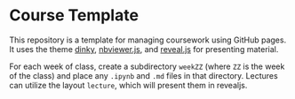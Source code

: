 # Course Template

This repository is a template for managing coursework using GitHub pages.  It
uses the theme [dinky](https://github.com/pages-themes/dinky),
[nbviewer.js](https://github.com/kokes/nbviewer.js), and
[reveal.js](https://revealjs.com/) for presenting material.

For each week of class, create a subdirectory `weekZZ` (where `ZZ` is the week
of the class) and place any `.ipynb` and `.md` files in that directory.
Lectures can utilize the layout `lecture`, which will present them in revealjs.
